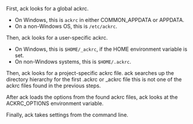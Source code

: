 First, ack looks for a global ackrc.

* On Windows, this is `ackrc` in either COMMON\_APPDATA or APPDATA.
* On a non-Windows OS, this is `/etc/ackrc`.

Then, ack looks for a user-specific ackrc.
* On Windows, this is `$HOME/_ackrc`, if the HOME environment variable is set.
* On non-Windows systems, this is `$HOME/.ackrc`.

Then, ack looks for a project-specific ackrc file.  ack searches
up the directory hierarchy for the first .ackrc or \_ackrc file this is not
one of the ackrc files found in the previous steps.

After ack loads the options from the found ackrc files, ack looks
at the ACKRC\_OPTIONS environment variable.

Finally, ack takes settings from the command line.
